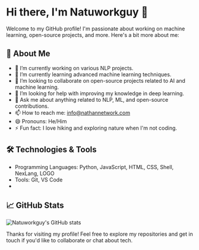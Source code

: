 # Hi there, I'm Natuworkguy 👋

Welcome to my GitHub profile! I'm passionate about working on machine learning, open-source projects, and more. Here's a bit more about me:

## 🚀 About Me

- 🔭 I’m currently working on various NLP projects.
- 🌱 I’m currently learning advanced machine learning techniques.
- 👯 I’m looking to collaborate on open-source projects related to AI and machine learning.
- 🤔 I’m looking for help with improving my knowledge in deep learning.
- 💬 Ask me about anything related to NLP, ML, and open-source contributions.
- 📫 How to reach me: [info@nathannetwork.com](mailto:info@nathannetwork.com)
- 😄 Pronouns: He/Him
- ⚡ Fun fact: I love hiking and exploring nature when I'm not coding.

## 🛠️ Technologies & Tools

- Programming Languages: Python, JavaScript, HTML, CSS, Shell, NexLang, LOGO
- Tools: Git, VS Code
- 
## 📈 GitHub Stats

![Natuworkguy's GitHub stats](https://github-readme-stats.vercel.app/api?username=Natuworkguy&show_icons=true&theme=radical)

Thanks for visiting my profile! Feel free to explore my repositories and get in touch if you'd like to collaborate or chat about tech.
